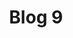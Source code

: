 ---
layout: layouts/post.njk
permalink: '/Blog9'
title: Blog 9
anchor: Learn More
imageSrc: "https://images.pexels.com/photos/5077047/pexels-photo-5077047.jpeg?auto=compress&cs=tinysrgb&w=1260&h=750&dpr=1"
tag: post
---